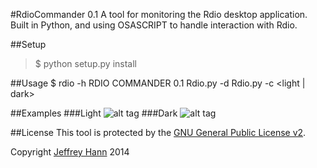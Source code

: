 #RdioCommander 0.1
A tool for monitoring the Rdio desktop application. Built in Python, and using OSASCRIPT to handle interaction with Rdio.

##Setup
> $ python setup.py install

##Usage
    $ rdio -h
    RDIO COMMANDER 0.1
    Rdio.py -d <delay>
    Rdio.py -c <light | dark>

##Examples
###Light
![alt tag](https://raw.github.com/obihann/RdioCommander/master/screenshots/light.png)
###Dark
![alt tag](https://raw.github.com/obihann/RdioCommander/master/screenshots/dark.png)

##License
This tool is protected by the [GNU General Public License v2](http://www.gnu.org/licenses/gpl-2.0.html).

Copyright [Jeffrey Hann](http://jeffreyhann.ca/) 2014
